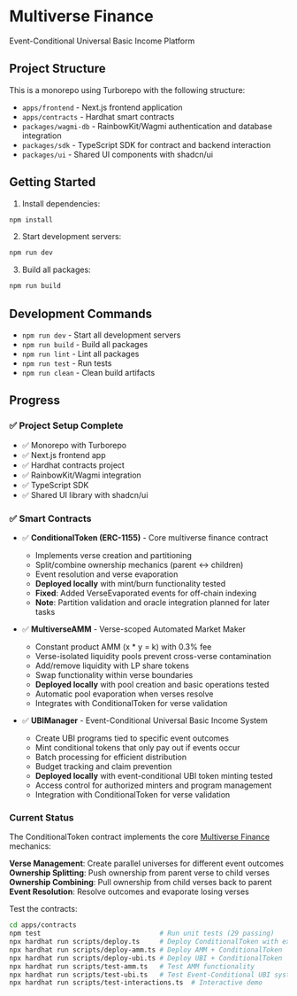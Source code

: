 # Multiverse Finance

Event-Conditional Universal Basic Income Platform

## Project Structure

This is a monorepo using Turborepo with the following structure:

- `apps/frontend` - Next.js frontend application
- `apps/contracts` - Hardhat smart contracts
- `packages/wagmi-db` - RainbowKit/Wagmi authentication and database integration
- `packages/sdk` - TypeScript SDK for contract and backend interaction
- `packages/ui` - Shared UI components with shadcn/ui

## Getting Started

1. Install dependencies:
```bash
npm install
```

2. Start development servers:
```bash
npm run dev
```

3. Build all packages:
```bash
npm run build
```

## Development Commands

- `npm run dev` - Start all development servers
- `npm run build` - Build all packages
- `npm run lint` - Lint all packages
- `npm run test` - Run tests
- `npm run clean` - Clean build artifacts

## Progress

### ✅ Project Setup Complete
- ✅ Monorepo with Turborepo  
- ✅ Next.js frontend app  
- ✅ Hardhat contracts project  
- ✅ RainbowKit/Wagmi integration  
- ✅ TypeScript SDK  
- ✅ Shared UI library with shadcn/ui

### ✅ Smart Contracts  
- ✅ **ConditionalToken (ERC-1155)** - Core multiverse finance contract
  - Implements verse creation and partitioning
  - Split/combine ownership mechanics (parent ↔ children)
  - Event resolution and verse evaporation
  - **Deployed locally** with mint/burn functionality tested
  - **Fixed**: Added VerseEvaporated events for off-chain indexing
  - **Note**: Partition validation and oracle integration planned for later tasks

- ✅ **MultiverseAMM** - Verse-scoped Automated Market Maker
  - Constant product AMM (x * y = k) with 0.3% fee
  - Verse-isolated liquidity pools prevent cross-verse contamination
  - Add/remove liquidity with LP share tokens
  - Swap functionality within verse boundaries
  - **Deployed locally** with pool creation and basic operations tested
  - Automatic pool evaporation when verses resolve
  - Integrates with ConditionalToken for verse validation

- ✅ **UBIManager** - Event-Conditional Universal Basic Income System
  - Create UBI programs tied to specific event outcomes
  - Mint conditional tokens that only pay out if events occur
  - Batch processing for efficient distribution
  - Budget tracking and claim prevention
  - **Deployed locally** with event-conditional UBI token minting tested
  - Access control for authorized minters and program management
  - Integration with ConditionalToken for verse validation

### Current Status
The ConditionalToken contract implements the core [Multiverse Finance](https://www.paradigm.xyz/2025/05/multiverse-finance) mechanics:

**Verse Management**: Create parallel universes for different event outcomes  
**Ownership Splitting**: Push ownership from parent verse to child verses  
**Ownership Combining**: Pull ownership from child verses back to parent  
**Event Resolution**: Resolve outcomes and evaporate losing verses

Test the contracts:
```bash
cd apps/contracts
npm test                              # Run unit tests (29 passing)
npx hardhat run scripts/deploy.ts     # Deploy ConditionalToken with example
npx hardhat run scripts/deploy-amm.ts # Deploy AMM + ConditionalToken
npx hardhat run scripts/deploy-ubi.ts # Deploy UBI + ConditionalToken
npx hardhat run scripts/test-amm.ts   # Test AMM functionality
npx hardhat run scripts/test-ubi.ts   # Test Event-Conditional UBI system
npx hardhat run scripts/test-interactions.ts  # Interactive demo
``` 